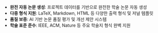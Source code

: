 
- **완전 자동 논문 생성**: 프로젝트 데이터를 기반으로 완전한 학술 논문 자동 생성
- **다중 형식 지원**: LaTeX, Markdown, HTML 등 다양한 출력 형식 및 저널 템플릿
- **품질 보증**: AI 기반 논문 품질 평가 및 개선 제안 시스템
- **학술 표준 준수**: IEEE, ACM, Nature 등 주요 학술지 형식 완벽 지원
